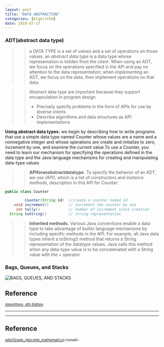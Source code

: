 ```yaml
---
layout: post
title: "DATA ABSTRACTION"
categories: [Algorithm]
date: 2019-07-17
---
```


### ADT(abstract data type)
>> a DATA TYPE is a set of values and a set of operations on those values.
>> an *abstract data type* is a data type whose representation is hidden from the client. When using an ADT, we focus on the operations specified in the API and pay no attention to the data representation; when *implementing* an ADT, we focus on the data, then implement operations on that data.

>> Abstract data type are important because they support encapsulation in program design.
>> - Precisely specify problems in the form of APIs for use by diverse clients
>> - Describe algorithms and data structures as API implementations

**Using abstract data types.**  we begin by describing how to write programs that use a simple data type named Counter whose values are a name and a nonnegative integer and whose operations are create and initialize to zero, increment by one, and examine the current value.To use a Counter, you need to learn our mechanism for specifying the operations defined in the data type and the Java language mechanisms for creating and manipulating data-type values  
>> **APIforanabstractdatatype.** To specify the behavior of an ADT, we use *(API)*, which is a list of *constructors* and *instance methods*, description in this API for Counter:  

```java
public class Counter

         Counter(String id)  //create a counter named id
    void increment()         // increment the counter by one
     int tally()             // number of increment since creation
  String toString()          // string representation
```


>> **Inherited methods.** Various Java conventions enable a data type to take advantage of builtin language mechanisms by including specific methods in the API. For example, all Java data types inherit a toString() method that returns a String representation of the datatype values. Java calls this method when any data-type value is to be concatenated with a String value with the + operator



### Bags, Queues, and Stacks
![BAGS, QUEUES, AND STACKS](Algorithm/Algorithm_bag_queue_stack.jpg)










<h2>Reference</h2>

<small>[Algorithms, 4th Edition](https://algs4.cs.princeton.edu/home/)</small>
















---


---

<h2>Reference</h2>

<small>[wiki/Graph_(discrete_mathematics)](https://en.wikipedia.org/wiki/Graph_(discrete_mathematics))</small>
